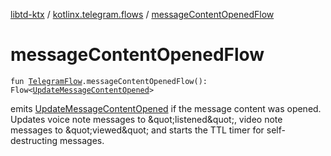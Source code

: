 [libtd-ktx](../index.md) / [kotlinx.telegram.flows](index.md) / [messageContentOpenedFlow](./message-content-opened-flow.md)

# messageContentOpenedFlow

`fun `[`TelegramFlow`](../kotlinx.telegram.core/-telegram-flow/index.md)`.messageContentOpenedFlow(): Flow<`[`UpdateMessageContentOpened`](https://tdlibx.github.io/td/docs/org/drinkless/td/libcore/telegram/TdApi.UpdateMessageContentOpened.html)`>`

emits [UpdateMessageContentOpened](https://tdlibx.github.io/td/docs/org/drinkless/td/libcore/telegram/TdApi.UpdateMessageContentOpened.html) if the message content was opened. Updates voice note messages
to &amp;quot;listened&amp;quot;, video note messages to &amp;quot;viewed&amp;quot; and starts the TTL timer for
self-destructing messages.

